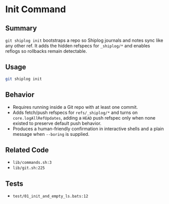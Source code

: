 # Init Command

## Summary
`git shiplog init` bootstraps a repo so Shiplog journals and notes sync like any other ref. It adds the hidden refspecs for `_shiplog/*` and enables reflogs so rollbacks remain detectable.

## Usage
```bash
git shiplog init
```

## Behavior
- Requires running inside a Git repo with at least one commit.
- Adds fetch/push refspecs for `refs/_shiplog/*` and turns on `core.logAllRefUpdates`, adding a `HEAD` push refspec only when none existed to preserve default push behavior.
- Produces a human-friendly confirmation in interactive shells and a plain message when `--boring` is supplied.

## Related Code
- `lib/commands.sh:3`
- `lib/git.sh:225`

## Tests
- `test/01_init_and_empty_ls.bats:12`
